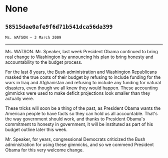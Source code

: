 # None
## `58515dae0afe9f6d71b541dca56da399`
`Ms. WATSON — 3 March 2009`

---


Ms. WATSON. Mr. Speaker, last week President Obama continued to bring 
real change to Washington by announcing his plan to bring honesty and 
accountability to the budget process.

For the last 8 years, the Bush administration and Washington 
Republicans masked the true costs of their budget by refusing to 
include funding for the wars in Iraq and Afghanistan and refusing to 
include any funding for natural disasters, even though we all knew they 
would happen. These accounting gimmicks were used to make deficit 
projections look smaller than they actually were.

These tricks will soon be a thing of the past, as President Obama 
wants the American people to have facts so they can hold us all 
accountable. That's the way government should work, and thanks to 
President Obama's commitment to honesty in government, it will be 
instituted as part of his budget outline later this week.

Mr. Speaker, for years, congressional Democrats criticized the Bush 
administration for using these gimmicks, and so we commend President 
Obama for this very welcome change.
